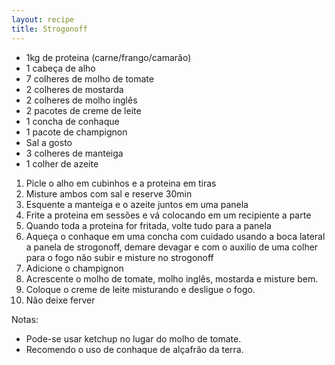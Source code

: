 ```yaml
---
layout: recipe
title: Strogonoff
---
```



- 1kg de proteina (carne/frango/camarão)
- 1 cabeça de alho
- 7 colheres de molho de tomate
- 2 colheres de mostarda
- 2 colheres de molho inglês
- 2 pacotes de creme de leite
- 1 concha de conhaque 
- 1 pacote de champignon
- Sal a gosto
- 3 colheres de manteiga
- 1 colher de azeite

1. Picle o alho em cubinhos e a proteina em tiras
2. Misture ambos com sal e reserve 30min
3. Esquente a manteiga e o azeite juntos em uma panela
4. Frite a proteina em sessões e vá colocando em um recipiente a parte
5. Quando toda a proteina for fritada, volte tudo para a panela
6. Aqueça o conhaque em uma concha com cuidado usando a boca lateral a panela de strogonoff, demare devagar e com o auxilio de uma colher para o fogo não subir e misture no strogonoff
7. Adicione o champignon
8. Acrescente o molho de tomate, molho inglês, mostarda e misture bem.
9. Coloque o creme de leite misturando e desligue o fogo. 
10. Não deixe ferver

Notas:
- Pode-se usar ketchup no lugar do molho de tomate.
- Recomendo o uso de conhaque de alçafrão da terra.
